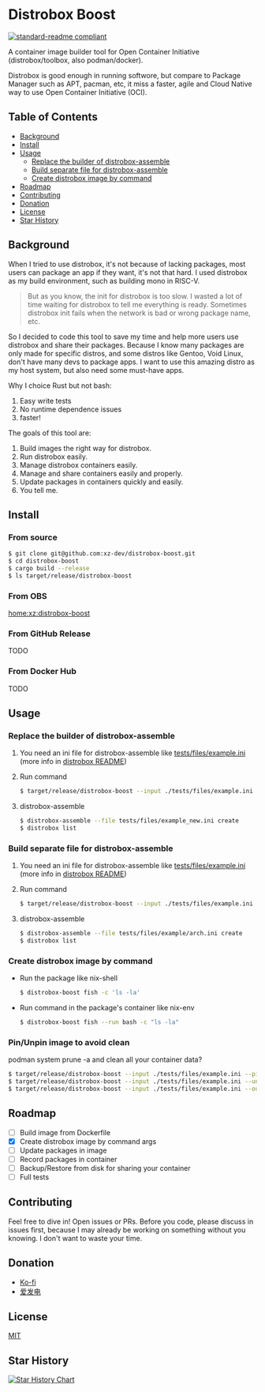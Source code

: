 # Distrobox Boost

[![standard-readme compliant](https://img.shields.io/badge/readme%20style-standard-brightgreen.svg?style=flat-square)](https://github.com/RichardLitt/standard-readme)

A container image builder tool for Open Container Initiative (distrobox/toolbox, also podman/docker).  

Distrobox is good enough in running softwore, but compare to Package Manager such as APT, pacman, etc, it miss a faster, agile and Cloud Native way to use Open Container Initiative (OCI).

## Table of Contents

- [Background](#background)
- [Install](#install)
- [Usage](#usage)
  - [Replace the builder of distrobox-assemble](#replace-the-builder-of-distrobox-assemble)
  - [Build separate file for distrobox-assemble](#build-separate-file-for-distrobox-assemble)
  - [Create distrobox image by command](#create-distrobox-image-by-command)  
- [Roadmap](#roadmap)
- [Contributing](#contributing)
- [Donation](#donation)
- [License](#license)
- [Star History](#star-history)

## Background

When I tried to use distrobox, it's not because of lacking packages, most users can package an app if they want, it's not that hard. I used distrobox as my build environment, such as building mono in RISC-V.

> But as you know, the init for distrobox is too slow. I wasted a lot of time waiting for distrobox to tell me everything is ready. Sometimes distrobox init fails when the network is bad or wrong package name, etc.

So I decided to code this tool to save my time and help more users use distrobox and share their packages. Because I know many packages are only made for specific distros, and some distros like Gentoo, Void Linux, don't have many devs to package apps. I want to use this amazing distro as my host system, but also need some must-have apps.   

Why I choice Rust but not bash:
1. Easy write tests
2. No runtime dependence issues
3. faster!

The goals of this tool are:

1. Build images the right way for distrobox.
2. Run distrobox easily.  
3. Manage distrobox containers easily.
4. Manage and share containers easily and properly.  
5. Update packages in containers quickly and easily.
6. You tell me.

## Install

### From source

```sh
$ git clone git@github.com:xz-dev/distrobox-boost.git
$ cd distrobox-boost
$ cargo build --release
$ ls target/release/distrobox-boost
```

### From OBS
[home:xz:distrobox-boost](https://build.opensuse.org/package/show/home:xz:distrobox-boost/distrobox-boost)

### From GitHub Release

TODO

### From Docker Hub 

TODO

## Usage

### Replace the builder of distrobox-assemble

1. You need an ini file for distrobox-assemble like [tests/files/example.ini](https://github.com/xz-dev/distrobox-boost/blob/main/tests/files/example.ini) (more info in [distrobox README](https://github.com/89luca89/distrobox/blob/main/docs/usage/distrobox-assemble.md))
   
2. Run command
   ```sh
   $ target/release/distrobox-boost --input ./tests/files/example.ini --output ./tests/files/example_new.ini
   ```
3. distrobox-assemble
   ```sh
   $ distrobox-assemble --file tests/files/example_new.ini create
   $ distrobox list
   ```
   
### Build separate file for distrobox-assemble

1. You need an ini file for distrobox-assemble like [tests/files/example.ini](https://github.com/xz-dev/distrobox-boost/blob/main/tests/files/example.ini) (more info in [distrobox README](https://github.com/89luca89/distrobox/blob/main/docs/usage/distrobox-assemble.md))
  
2. Run command
   ```sh
   $ target/release/distrobox-boost --input ./tests/files/example.ini --output-dir ./tests/files/example_out/
   ```
3. distrobox-assemble
   ```sh
   $ distrobox-assemble --file tests/files/example/arch.ini create
   $ distrobox list
   ```

### Create distrobox image by command

+ Run the package like nix-shell
  ```sh
  $ distrobox-boost fish -c 'ls -la'
  ```
+ Run command in the package's container like nix-env
  ```sh
  $ distrobox-boost fish --run bash -c "ls -la"
  ```

### Pin/Unpin image to avoid clean

podman system prune -a and clean all your container data?

```sh
$ target/release/distrobox-boost --input ./tests/files/example.ini --pin
$ target/release/distrobox-boost --input ./tests/files/example.ini --unpin
$ target/release/distrobox-boost --input ./tests/files/example.ini --output ./tests/files/example_new.ini --pin # It also can use with other args
```

## Roadmap

- [ ] Build image from Dockerfile
- [x] Create distrobox image by command args  
- [ ] Update packages in image
- [ ] Record packages in container
- [ ] Backup/Restore from disk for sharing your container
- [ ] Full tests

## Contributing

Feel free to dive in! Open issues or PRs. Before you code, please discuss in issues first, because I may already be working on something without you knowing. I don't want to waste your time.

## Donation

- [Ko-fi](https://ko-fi.com/xzdev/goal?g=0)
- [爱发电](https://afdian.net/a/inkflaw) 

## License

[MIT](LICENSE)

## Star History

[![Star History Chart](https://api.star-history.com/svg?repos=xz-dev/distrobox-boost&type=Date)](https://star-history.com/#xz-dev/distrobox-boost&Date)
